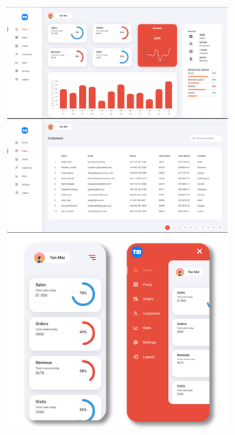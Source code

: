 ![Alt text](src/assets/images/1.png)
![Alt text](src/assets/images/2.png)
![Alt text](src/assets/images/3.png)
